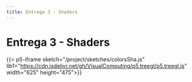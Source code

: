 ```yaml
---
title: Entrega 3 - Shaders
---
```


# Entrega 3 - Shaders

{{< p5-iframe sketch="/project/sketches/colorsSha.js" lib1="https://cdn.jsdelivr.net/gh/VisualComputing/p5.treegl/p5.treegl.js" width="625" height="475">}}
